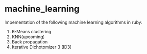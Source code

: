 # machine_learning
Impementation of the following machine learning algorithms in ruby:

1. K-Means clustering
2. KNN(upcoming)
3. Back propagation
4. Iterative Dichotomizer 3 (ID3)

